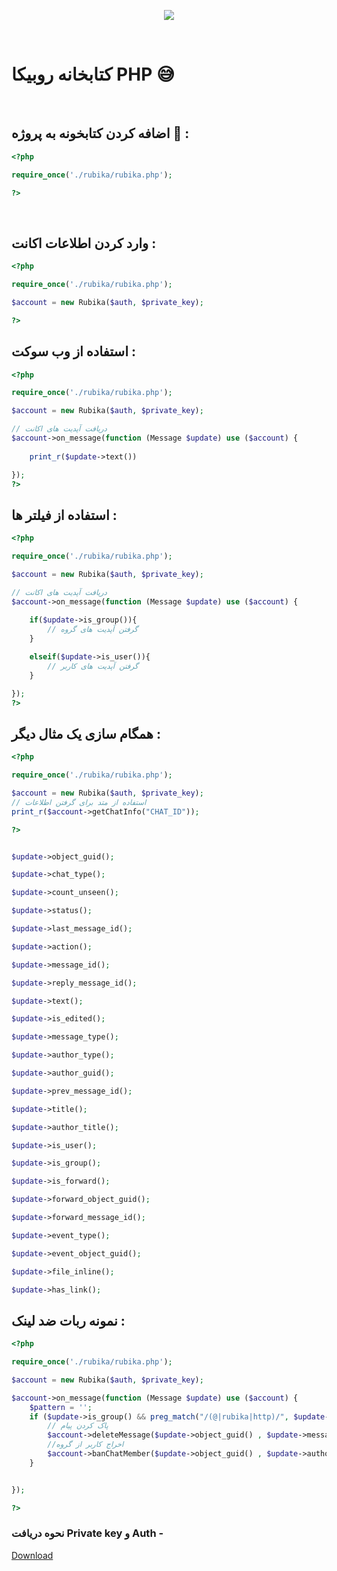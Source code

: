 <p align="center">
<a href='https://web.rubika.ir' target="_blank">
<img src='https://bahramali.ir/img/rubika.logo.svg'></img></a></p>
<br />
</p>

# کتابخانه روبیکا PHP 😅
<br/>



## اضافه کردن کتابخونه به پروژه 🎊 :
```php
<?php 

require_once('./rubika/rubika.php');

?>
```

<br>

## وارد کردن اطلاعات اکانت  :
```php
<?php 

require_once('./rubika/rubika.php');

$account = new Rubika($auth, $private_key);

?>


```


## استفاده از وب سوکت  :
```php
<?php 

require_once('./rubika/rubika.php');

$account = new Rubika($auth, $private_key);

// دریافت آپدیت های اکانت
$account->on_message(function (Message $update) use ($account) {
   
    print_r($update->text())

});
?>


```

## استفاده از فیلتر ها   :
```php
<?php 

require_once('./rubika/rubika.php');

$account = new Rubika($auth, $private_key);

// دریافت آپدیت های اکانت
$account->on_message(function (Message $update) use ($account) {
   
    if($update->is_group()){
        // گرفتن آپدیت های گروه
    }

    elseif($update->is_user()){
        // گرفتن آپدیت های کاربر 
    }

});
?>


```

## همگام سازی یک مثال دیگر :
```php
<?php 

require_once('./rubika/rubika.php');

$account = new Rubika($auth, $private_key);
// استفاده از متد برای گرفتن اطلاعات 
print_r($account->getChatInfo("CHAT_ID"));

?>


```

```php

$update->object_guid();

$update->chat_type();

$update->count_unseen();

$update->status();

$update->last_message_id();

$update->action();

$update->message_id();

$update->reply_message_id();

$update->text();

$update->is_edited();

$update->message_type();

$update->author_type();

$update->author_guid();

$update->prev_message_id();

$update->title();

$update->author_title();

$update->is_user();

$update->is_group();

$update->is_forward();

$update->forward_object_guid();

$update->forward_message_id();

$update->event_type();

$update->event_object_guid();

$update->file_inline();

$update->has_link();


```
## نمونه ربات ضد لینک  :
```php
<?php 

require_once('./rubika/rubika.php');

$account = new Rubika($auth, $private_key);

$account->on_message(function (Message $update) use ($account) {
    $pattern = '';
    if ($update->is_group() && preg_match("/(@|rubika|http)/", $update->text())) {
        // پاک کردن پیام
        $account->deleteMessage($update->object_guid() , $update->message_id());
        //اخراج کاربر از گروه  
        $account->banChatMember($update->object_guid() , $update->author_guid());
    }


});

?>


``` 
### نحوه دریافت Private key و  Auth  - 

[Download](https://github.com/MohammadrezaFirouzi/RubikaApiPHP/raw/main/video/rubika.mp4)


